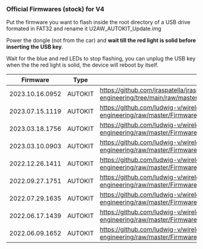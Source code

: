 ### Official Firmwares (stock) for V4

Put the firmware you want to flash inside the root directory of a USB drive formated in FAT32 and rename it U2AW_AUTOKIT_Update.img

Power the dongle (not from the car) and **wait till the red light is solid before inserting the USB key**.

Wait for the blue and red LEDs to stop flashing, you can unplug the USB key when the the red light is solid, the device will reboot by itself.

| Firmware | Type | Download link |
| - | - | - |
| 2023.10.16.0952 | AUTOKIT | https://github.com/jraspatella/jraspatella-wireless-carplay-dongle-reverse-engineering/tree/main/raw/master/Firmware/U2AW/_AUTOKIT/2023.10.16.0952/U2AW_AUTOKIT_Update.img |
| 2023.07.15.1119 | AUTOKIT | https://github.com/ludwig-v/wireless-carplay-dongle-reverse-engineering/raw/master/Firmware/U2AW/_AUTOKIT/2023.07.15.1119/U2AW_AUTOKIT_Update.img |
| 2023.03.18.1756 | AUTOKIT | https://github.com/ludwig-v/wireless-carplay-dongle-reverse-engineering/raw/master/Firmware/U2AW/_AUTOKIT/2023.03.18.1756/U2AW_AUTOKIT_Update.img |
| 2023.03.10.0903 | AUTOKIT | https://github.com/ludwig-v/wireless-carplay-dongle-reverse-engineering/raw/master/Firmware/U2AW/_AUTOKIT/2023.03.10.0903/U2AW_AUTOKIT_Update.img |
| 2022.12.26.1411 | AUTOKIT | https://github.com/ludwig-v/wireless-carplay-dongle-reverse-engineering/raw/master/Firmware/U2AW/_AUTOKIT/2022.12.26.1411/U2AW_AUTOKIT_Update.img |
| 2022.09.27.1751 | AUTOKIT | https://github.com/ludwig-v/wireless-carplay-dongle-reverse-engineering/raw/master/Firmware/U2AW/_AUTOKIT/2022.09.27.1751/U2AW_AUTOKIT_Update.img |
| 2022.07.29.1635 | AUTOKIT | https://github.com/ludwig-v/wireless-carplay-dongle-reverse-engineering/raw/master/Firmware/U2AW/_AUTOKIT/2022.07.29.1635/U2AW_AUTOKIT_Update.img |
| 2022.06.17.1439 | AUTOKIT | https://github.com/ludwig-v/wireless-carplay-dongle-reverse-engineering/raw/master/Firmware/U2AW/_AUTOKIT/2022.06.17.1439/U2AW_AUTOKIT_Update.img |
| 2022.06.09.1652 | AUTOKIT | https://github.com/ludwig-v/wireless-carplay-dongle-reverse-engineering/raw/master/Firmware/U2AW/_AUTOKIT/2022.06.09.1652/U2AW_AUTOKIT_Update.img |
